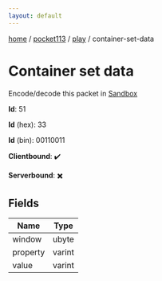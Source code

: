 ```yaml
---
layout: default
---
```


[home](/)  /  [pocket113](/protocol/pocket113)  /  [play](/protocol/pocket113/play)  /  container-set-data

# Container set data

Encode/decode this packet in [Sandbox](../../../sandbox/pocket113#Play.ContainerSetData)

**Id**: 51

**Id** (hex): 33

**Id** (bin): 00110011

**Clientbound**: ✔️

**Serverbound**: ✖️

## Fields

Name | Type
---|---
window | ubyte
property | varint
value | varint
